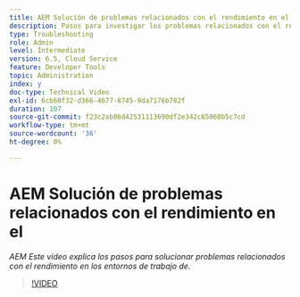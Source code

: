 ```yaml
---
title: AEM Solución de problemas relacionados con el rendimiento en el
description: Pasos para investigar los problemas relacionados con el rendimiento
type: Troubleshooting
role: Admin
level: Intermediate
version: 6.5, Cloud Service
feature: Developer Tools
topic: Administration
index: y
doc-type: Technical Video
exl-id: 6cb60f32-d366-4677-8745-9da7176b782f
duration: 107
source-git-commit: f23c2ab86d42531113690df2e342c65060b5c7cd
workflow-type: tm+mt
source-wordcount: '36'
ht-degree: 0%

---
```


# AEM Solución de problemas relacionados con el rendimiento en el

*AEM Este vídeo explica los pasos para solucionar problemas relacionados con el rendimiento en los entornos de trabajo de.*

>[!VIDEO](https://video.tv.adobe.com/v/335472?quality=12&learn=on)
